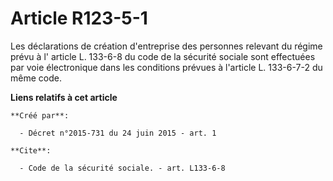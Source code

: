 # Article R123-5-1

Les déclarations de création d'entreprise des personnes relevant du régime prévu à l'
article L. 133-6-8 du code de la sécurité sociale
sont effectuées par voie électronique dans les conditions prévues à l'article L. 133-6-7-2 du même code.

**Liens relatifs à cet article**

	**Créé par**:

	  - Décret n°2015-731 du 24 juin 2015 - art. 1

	**Cite**:

	  - Code de la sécurité sociale. - art. L133-6-8
